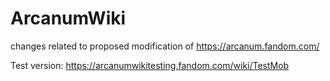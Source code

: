 # ArcanumWiki
changes related to proposed modification of https://arcanum.fandom.com/

Test version:
https://arcanumwikitesting.fandom.com/wiki/TestMob
